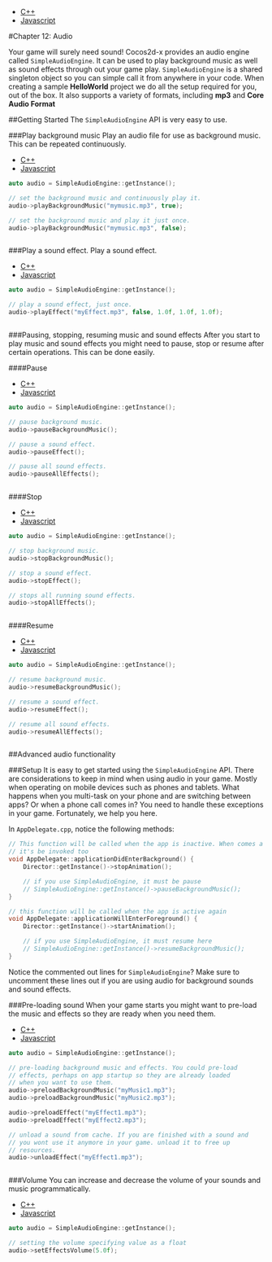 <div class="langs">
  <ul>
    <li><a href="#" id="tab-cpp">C++</a></li>
    <li><a href="#" id="tab-js">Javascript</a></li>
  </ul>
</div>
#Chapter 12: Audio

Your game will surely need sound! Cocos2d-x provides an audio engine called
`SimpleAudioEngine`. It can be used to play background
music as well as sound effects through out your game play. `SimpleAudioEngine`
is a shared singleton object so you can simple call it from anywhere in your code.
When creating a sample __HelloWorld__ project we do all the setup required for you,
out of the box. It also supports a variety of formats, including __mp3__
and __Core Audio Format__

##Getting Started
The `SimpleAudioEngine` API is very easy to use.

###Play background music
Play an audio file for use as background music. This can be repeated
continuously.

  <div class="langs">
  <ul>
    <li><a href="#" id="tab-cpp">C++</a></li>
    <li><a href="#" id="tab-js">Javascript</a></li>
  </ul>
</div>
<div class="tab-cpp tab_content">

<!-- any wording here -->
```cpp
auto audio = SimpleAudioEngine::getInstance();

// set the background music and continuously play it.
audio->playBackgroundMusic("mymusic.mp3", true);

// set the background music and play it just once.
audio->playBackgroundMusic("mymusic.mp3", false);
```

  </div>

  <div class="tab-js tab_content">

<!-- any wording here -->
```javascript

```

  </div>

###Play a sound effect.
Play a sound effect.

  <div class="langs">
  <ul>
    <li><a href="#" id="tab-cpp">C++</a></li>
    <li><a href="#" id="tab-js">Javascript</a></li>
  </ul>
</div>
<div class="tab-cpp tab_content">

<!-- any wording here -->
```cpp
auto audio = SimpleAudioEngine::getInstance();

// play a sound effect, just once.
audio->playEffect("myEffect.mp3", false, 1.0f, 1.0f, 1.0f);
```

  </div>

  <div class="tab-js tab_content">

<!-- any wording here -->
```javascript

```

  </div>

###Pausing, stopping, resuming music and sound effects
After you start to play music and sound effects you might need to pause,
stop or resume after certain operations. This can be done easily.

####Pause
  <div class="langs">
  <ul>
    <li><a href="#" id="tab-cpp">C++</a></li>
    <li><a href="#" id="tab-js">Javascript</a></li>
  </ul>
</div>
<div class="tab-cpp tab_content">

<!-- any wording here -->
```cpp
auto audio = SimpleAudioEngine::getInstance();

// pause background music.
audio->pauseBackgroundMusic();

// pause a sound effect.
audio->pauseEffect();

// pause all sound effects.
audio->pauseAllEffects();
```

  </div>

  <div class="tab-js tab_content">

<!-- any wording here -->
```javascript

```

  </div>

####Stop
  <div class="langs">
  <ul>
    <li><a href="#" id="tab-cpp">C++</a></li>
    <li><a href="#" id="tab-js">Javascript</a></li>
  </ul>
</div>
<div class="tab-cpp tab_content">

<!-- any wording here -->
```cpp
auto audio = SimpleAudioEngine::getInstance();

// stop background music.
audio->stopBackgroundMusic();

// stop a sound effect.
audio->stopEffect();

// stops all running sound effects.
audio->stopAllEffects();
```

  </div>

  <div class="tab-js tab_content">

<!-- any wording here -->
```javascript

```

  </div>

####Resume
  <div class="langs">
  <ul>
    <li><a href="#" id="tab-cpp">C++</a></li>
    <li><a href="#" id="tab-js">Javascript</a></li>
  </ul>
</div>
<div class="tab-cpp tab_content">

<!-- any wording here -->
```cpp
auto audio = SimpleAudioEngine::getInstance();

// resume background music.
audio->resumeBackgroundMusic();

// resume a sound effect.
audio->resumeEffect();

// resume all sound effects.
audio->resumeAllEffects();
```

  </div>

  <div class="tab-js tab_content">

<!-- any wording here -->
```javascript

```

  </div>

##Advanced audio functionality

###Setup
It is easy to get started using the `SimpleAudioEngine` API. There are
considerations to keep in mind when using audio in your game. Mostly
when operating on mobile devices such as phones and tablets. What happens when
you multi-task on your phone and are switching between apps? Or when a phone
call comes in? You need to handle these exceptions in your game. Fortunately, we
help you here.

In `AppDelegate.cpp`, notice the following methods:

```cpp
// This function will be called when the app is inactive. When comes a phone call,
// it's be invoked too
void AppDelegate::applicationDidEnterBackground() {
    Director::getInstance()->stopAnimation();

    // if you use SimpleAudioEngine, it must be pause
    // SimpleAudioEngine::getInstance()->pauseBackgroundMusic();
}

// this function will be called when the app is active again
void AppDelegate::applicationWillEnterForeground() {
    Director::getInstance()->startAnimation();

    // if you use SimpleAudioEngine, it must resume here
    // SimpleAudioEngine::getInstance()->resumeBackgroundMusic();
}
```

Notice the commented out lines for `SimpleAudioEngine`? Make sure to uncomment these
lines out if you are using audio for background sounds and sound effects.

###Pre-loading sound
When your game starts you might want to pre-load the music and effects so they
are ready when you need them.

  <div class="langs">
  <ul>
    <li><a href="#" id="tab-cpp">C++</a></li>
    <li><a href="#" id="tab-js">Javascript</a></li>
  </ul>
</div>
<div class="tab-cpp tab_content">

<!-- any wording here -->
```cpp
auto audio = SimpleAudioEngine::getInstance();

// pre-loading background music and effects. You could pre-load
// effects, perhaps on app startup so they are already loaded
// when you want to use them.
audio->preloadBackgroundMusic("myMusic1.mp3");
audio->preloadBackgroundMusic("myMusic2.mp3");

audio->preloadEffect("myEffect1.mp3");
audio->preloadEffect("myEffect2.mp3");

// unload a sound from cache. If you are finished with a sound and
// you wont use it anymore in your game. unload it to free up
// resources.
audio->unloadEffect("myEffect1.mp3");
```

  </div>

  <div class="tab-js tab_content">

<!-- any wording here -->
```javascript

```

  </div>

###Volume
You can increase and decrease the volume of your sounds and music programmatically.

  <div class="langs">
  <ul>
    <li><a href="#" id="tab-cpp">C++</a></li>
    <li><a href="#" id="tab-js">Javascript</a></li>
  </ul>
</div>
<div class="tab-cpp tab_content">

<!-- any wording here -->
```cpp
auto audio = SimpleAudioEngine::getInstance();

// setting the volume specifying value as a float
audio->setEffectsVolume(5.0f);
```

  </div>

  <div class="tab-js tab_content">

<!-- any wording here -->
```javascript

```

  </div>
